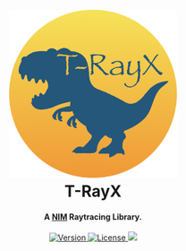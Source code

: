 <h1 align="center">
  <br>
  <a href="https://github.com/teob97/T-RayX/"><img src="logo/T-RayX.png" alt="T-RayX" width="300" height="300"></a>
  <br>
  T-RayX
  <br>
</h1>

<h4 align="center">A <a href="https://nim-lang.org/" target="_blank">NIM</a> Raytracing Library.</h4>

<p align="center">
  <a href="https://github.com/teob97/T-RayX/releases">
    <img src="https://img.shields.io/github/v/release/teob97/T-RayX?color=orange&&sort=semver&style=flat-square" alt="Version">
  </a>
  <a href="https://github.com/teob97/T-RayX/blob/master/LICENSE">
    <img src="https://img.shields.io/github/license/teob97/T-RayX?color=blue&style=flat-square" alt="License">
  </a>
  <a href="https://www.paypal.me/EGatti619">
    <img src="https://img.shields.io/badge/$-donate-ff69b4.svg?maxAge=2592000&amp;style=flat-square">
  </a>
</p>